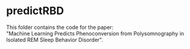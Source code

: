 # predictRBD
This folder contains the code for the paper:  
"Machine Learning Predicts Phenoconversion from Polysomnography in Isolated REM Sleep Behavior Disorder".
